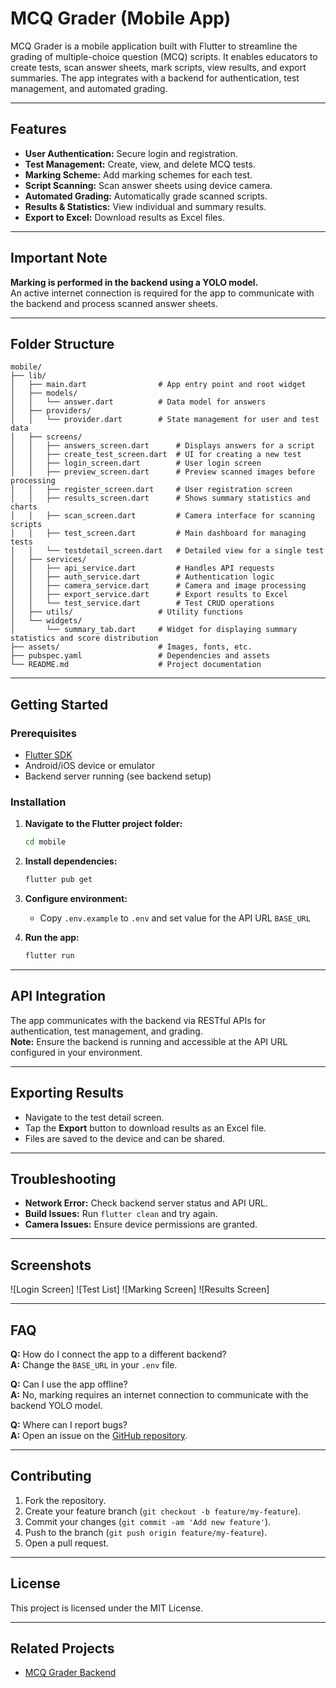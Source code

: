 # MCQ Grader (Mobile App)

MCQ Grader is a mobile application built with Flutter to streamline the grading of multiple-choice question (MCQ) scripts. It enables educators to create tests, scan answer sheets, mark scripts, view results, and export summaries. The app integrates with a backend for authentication, test management, and automated grading.

---

## Features

- **User Authentication:** Secure login and registration.
- **Test Management:** Create, view, and delete MCQ tests.
- **Marking Scheme:** Add marking schemes for each test.
- **Script Scanning:** Scan answer sheets using device camera.
- **Automated Grading:** Automatically grade scanned scripts.
- **Results & Statistics:** View individual and summary results.
- **Export to Excel:** Download results as Excel files.

---

## Important Note

**Marking is performed in the backend using a YOLO model.**  
An active internet connection is required for the app to communicate with the backend and process scanned answer sheets.

---

## Folder Structure

```
mobile/
├── lib/
│   ├── main.dart                # App entry point and root widget
│   ├── models/
│   │   └── answer.dart          # Data model for answers
│   ├── providers/
│   │   └── provider.dart        # State management for user and test data
│   ├── screens/
│   │   ├── answers_screen.dart      # Displays answers for a script
│   │   ├── create_test_screen.dart  # UI for creating a new test
│   │   ├── login_screen.dart        # User login screen
│   │   ├── preview_screen.dart      # Preview scanned images before processing
│   │   ├── register_screen.dart     # User registration screen
│   │   ├── results_screen.dart      # Shows summary statistics and charts
│   │   ├── scan_screen.dart         # Camera interface for scanning scripts
│   │   ├── test_screen.dart         # Main dashboard for managing tests
│   │   └── testdetail_screen.dart   # Detailed view for a single test
│   ├── services/
│   │   ├── api_service.dart         # Handles API requests
│   │   ├── auth_service.dart        # Authentication logic
│   │   ├── camera_service.dart      # Camera and image processing
│   │   ├── export_service.dart      # Export results to Excel
│   │   └── test_service.dart        # Test CRUD operations
│   ├── utils/                   # Utility functions
│   └── widgets/
│       └── summary_tab.dart     # Widget for displaying summary statistics and score distribution
├── assets/                      # Images, fonts, etc.
├── pubspec.yaml                 # Dependencies and assets
└── README.md                    # Project documentation
```

---

## Getting Started

### Prerequisites

- [Flutter SDK](https://flutter.dev/docs/get-started/install)
- Android/iOS device or emulator
- Backend server running (see backend setup)

### Installation

1.  **Navigate to the Flutter project folder:**
    ```sh
    cd mobile
    ```

2.  **Install dependencies:**
    ```sh
    flutter pub get
    ```

3. **Configure environment:**
   - Copy `.env.example` to `.env` and set value for the API URL `BASE_URL`
     

4. **Run the app:**
   ```sh
   flutter run
   ```

---

## API Integration

The app communicates with the backend via RESTful APIs for authentication, test management, and grading.  
**Note:** Ensure the backend is running and accessible at the API URL configured in your environment.

---

## Exporting Results

- Navigate to the test detail screen.
- Tap the **Export** button to download results as an Excel file.
- Files are saved to the device and can be shared.

---

## Troubleshooting

- **Network Error:** Check backend server status and API URL.
- **Build Issues:** Run `flutter clean` and try again.
- **Camera Issues:** Ensure device permissions are granted.

---

## Screenshots

![Login Screen]
![Test List]
![Marking Screen]
![Results Screen]

---

## FAQ

**Q:** How do I connect the app to a different backend?  
**A:** Change the `BASE_URL` in your `.env` file.

**Q:** Can I use the app offline?  
**A:** No, marking requires an internet connection to communicate with the backend YOLO model.

**Q:** Where can I report bugs?  
**A:** Open an issue on the [GitHub repository](https://github.com/mysomDeGeneral/mcq-grader/issues).

---

## Contributing

1. Fork the repository.
2. Create your feature branch (`git checkout -b feature/my-feature`).
3. Commit your changes (`git commit -am 'Add new feature'`).
4. Push to the branch (`git push origin feature/my-feature`).
5. Open a pull request.

---

## License

This project is licensed under the MIT License.

---

## Related Projects

- [MCQ Grader Backend](../backend/README.md)